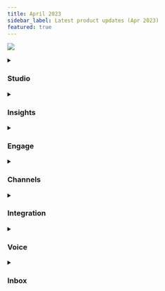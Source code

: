 ```yaml
---
title: April 2023
sidebar_label: Latest product updates (Apr 2023)
featured: true
---
```


   

![](https://i.imgur.com/Wj06Bz6.png)



<details>
<summary>

### Studio

</summary>


| New feature | Description |
| -------- | -------- |
| **Dynamic AI based chat for goal based conversations** | Our ChatGPT-powered feature guides users towards a goal, like lead generation, without the need for extra bot messages or context handling. The result is a more natural conversation experience, better goal completion rates, and higher bot conversion rates. <br/> <br/>**This feature is in BETA currently**|
       
    
</details>



<details>
<summary>

### Insights

</summary>

| New features | Description |
| --- | --- |
| **Alerts to notify bot failures** | Proactively monitor failures and issues in the bot by creating alerts to notify you when set rules are met. <br/> <br/>**[Learn more](https://docs.yellow.ai/docs/platform_concepts/growth/health)** |
| **Analyze your campaign performance with our new Campaign Notifications Report** | Gain valuable insights into your campaign performance with our new report. Monitor important details such as campaign dates, template IDs, status updates, and message counts all in one place.<br/> <br/>You can easily download the report or schedule it to be sent to your email on a recurring basis, providing you with regular updates on your campaign performance. It is available under **Metrics** > **Export**. |
| **Hourly grouping of timestamps for efficient data analysis** | You can use the 'Group by Hourly' option to group timestamps while summarizing a table. |      
</details>

<details>
<summary>

### Engage 

</summary>

| New feature | Description | 
| --- | --- | 
| **Introducing a new channel in Flows: Outbound Campaigns on Google Business Messages** | Flows now support a new outbound campaign channel, allowing you to utilise Google Business Messages (GBM) for your marketing campaigns.<br/><br/> [**Learn more**](https://docs.yellow.ai/docs/platform_concepts/engagement/outbound/templates/gbm-template) | 
    

| Enhancement | Description |
| -------- | -------- |
| **Automated location-specific data capture for web and Whatsapp bots to improve user records' accuracy and completeness** <br/> | Our system now automatically captures location-specific information on your Web and WhatsApp bots. The Web bot uses the user's IP address to capture timezone and country, while the WhatsApp bot captures the user's country through their phone number. <br/><br/> [**Learn more**](https://docs/yellow.ai/docs/platform_concepts/engagement/cdp/user_data/store_conv_data#automated-capturing-of-location-specific-data) |



    
</details>


<details>
<summary>

### Channels

</summary>

| Enhancements | Description |
| --- | --- |
| **Introduced Favicons to enhance user experience with distinctive website icons** | While a user is on a different page or screen, the widget displays a favicon along with a text message.<br/> |
| **Domain whitelisting to protect your bot script and prevent unauthorized use** | You can whitelist a set of domains on which your bot can be loaded, preventing others from copying your script and using the bot on their websites. <br/><br/> [**Learn more**](https://docs.yellow.ai/docs/platform_concepts/channelConfiguration/domain-whitelisting) |
| **Mobile SDK resources made available in the deploy section for quick access to help** | The Setup page includes help documentation links for the corresponding SDK under the Deploy section to assist in deploying a chat widget on your mobile application.<br/><br/> [**Learn more**](https://docs.yellow.ai/docs/platform_concepts/channelConfiguration/web-widget#24-deploy-chat-widget) |
| **Introducing the Minimize Banner option to streamline the user experience for bots with multiple banners**| If multiple banners are configured for a chatbot, they are automatically scrolled every five seconds. When this option is enabled, the close button is replaced with a minimize button.<br/><br/> [**Learn more**](https://docs.yellow.ai/docs/platform_concepts/channelConfiguration/chat-widget-components#110-callout-banner) |
| **Encrypt ymAuthenticationToken for enhanced protection** | You can encrypt your tokens before loading the chat widget for added security. |
    

</details>

<details>
<summary>

### Integration  

</summary>

| New feature | Description |
| -------- | -------- |
| **Simplified schedule management with MS Outlook** <br/> | This integration lets you manage your Microsoft Outlook account from yellow.ai. <br/><br/> You can easily create, reschedule, retrieve, and cancel online meetings and events, view the availability of others, suggest convenient meeting times, and attach files to events for easy organization. <br/><br/> [**Learn more**](https://docs.yellow.ai/docs/platform_concepts/appConfiguration/outlook-calendar) |

</details>


<details>
<summary>

### Voice

</summary>

| New features | Description |
| --- | --- |
| **User Raw Utterance Recording to analyze Speech-To-Text** | Record user speech separately for each question to analyze STT accuracy. |
| **Conversational Latency Recording to analyze factors impacting latency** | Record turn-level conversational latency and atomic factors impacting latency (For example, STT time, NLP processing time, TTS time). |
| **Sending Top 5 STT transcriptions with confidence for better user response** | Send Top 5 utterances (including the highest confidence one) after STT to help NLP improve user response. |
| **Configuration for Ignoring low volume/clarity voice for better experience** | Ignore low volume/clarity voice transcription by setting a confidence factor. |

    
    
</details>


<details>
<summary>

### Inbox

</summary>

| Enhancements | Description |
| --- | --- |
| **Displaying agent alias name for agent's privacy** | This allows agents to use an alias instead of their real name when communicating with customers. The customer will see the agent's alias name during conversations. However, we will maintain the agent's real name for reporting and monitoring purposes on the platform. This feature helps to protect the agent's privacy while still maintaining the highest level of customer service possible. <br/> <br/>[**Learn more**](https://docs.yellow.ai/docs/cookbooks/inbox/alias) |
| **Text editor for no-code email ticketing** | We have added a rich text editor that allows a more customized and user-friendly experience. The editor includes options such as attaching files, utilizing ticket variables, and formatting text. <br/> <br/>[**Learn more**](https://docs.yellow.ai/docs/platform_concepts/inbox/inbox-settings/workflows/emailticketing) |
| **Canned response search for accurate search results** | Users can now search for canned responses based on both the keyword and the content of the response. This saves time and improves the accuracy of the search results. <br/> Please note that media type canned responses can only be searched using the defined keyword or tag. |
| **Chat summarisation to understand bot conversations in one click** | Summarise chat is an AI powered feature that automatically generates a summary of the entire conversation. This eliminates the need for agents to manually read through multiple exchanges between the bot, agent, and customer, and provides them the entire context of the ticket.<br/> <br/>[**Learn more**](https://docs.yellow.ai/docs/platform_concepts/inbox/chats/chatscreen#summarize-chat-ai) |
| **Tone selection for personalised conversations** | With this agents can now select a different tone for their responses based on the customer's mood and the nature of the conversation. By selecting an appropriate tone, agents can create a more empathetic and personalized interaction with customers.<br/> <br/>[**Learn more**](https://docs.yellow.ai/docs/platform_concepts/inbox/chats/chatscreen#tone-change-ai) |
    
    
</details>



